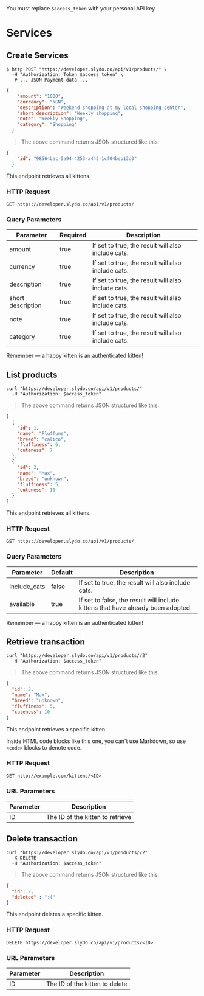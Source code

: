 <aside class="notice">
You must replace <code>$access_token</code> with your personal API key.
</aside>

# Services

## Create Services

```shell
$ http POST "https://developer.slydo.co/api/v1/products/" \
  -H "Authorization: Token $access_token" \
   # ... JSON Payment data ...
```

```json
{
    "amount": "1000",
    "currency": "NGN",
    "description": "Weekend shopping at my local shopping center",
    "short description": "Weekly shopping",
    "note": "Weekly Shopping",
    "category": "Shopping"
  }
```

> The above command returns JSON structured like this:

```json
{
    "id": "98564bac-5a94-4253-a442-1cf04beb13d3"
  }
```

This endpoint retrieves all kittens.

### HTTP Request

`GET https://developer.slydo.co/api/v1/products/`

### Query Parameters

Parameter | Required | Description
--------- | ------- | -------------
amount | true | If set to true, the result will also include cats.
currency | true | If set to true, the result will also include cats.
description | true | If set to true, the result will also include cats.
short description | true | If set to true, the result will also include cats.
note | true | If set to true, the result will also include cats.
category | true | If set to true, the result will also include cats.





<aside class="success">
Remember — a happy kitten is an authenticated kitten!
</aside>

## List products

```shell
curl "https://developer.slydo.co/api/v1/products/"
  -H "Authorization: $access_token"
```

> The above command returns JSON structured like this:

```json
[
  {
    "id": 1,
    "name": "Fluffums",
    "breed": "calico",
    "fluffiness": 6,
    "cuteness": 7
  },
  {
    "id": 2,
    "name": "Max",
    "breed": "unknown",
    "fluffiness": 5,
    "cuteness": 10
  }
]
```

This endpoint retrieves all kittens.

### HTTP Request

`GET https://developer.slydo.co/api/v1/products/`

### Query Parameters

Parameter | Default | Description
--------- | ------- | -----------
include_cats | false | If set to true, the result will also include cats.
available | true | If set to false, the result will include kittens that have already been adopted.

<aside class="success">
Remember — a happy kitten is an authenticated kitten!
</aside>

## Retrieve transaction

```shell
curl "https://developer.slydo.co/api/v1/products//2"
  -H "Authorization: $access_token"
```

> The above command returns JSON structured like this:

```json
{
  "id": 2,
  "name": "Max",
  "breed": "unknown",
  "fluffiness": 5,
  "cuteness": 10
}
```

This endpoint retrieves a specific kitten.

<aside class="warning">Inside HTML code blocks like this one, you can't use Markdown, so use <code>&lt;code&gt;</code> blocks to denote code.</aside>

### HTTP Request

`GET http://example.com/kittens/<ID>`

### URL Parameters

Parameter | Description
--------- | -----------
ID | The ID of the kitten to retrieve

## Delete transaction

```shell
curl "https://developer.slydo.co/api/v1/products//2"
  -X DELETE
  -H "Authorization: $access_token"
```

> The above command returns JSON structured like this:

```json
{
  "id": 2,
  "deleted" : ":("
}
```

This endpoint deletes a specific kitten.

### HTTP Request

`DELETE https://developer.slydo.co/api/v1/products/<ID>`

### URL Parameters

Parameter | Description
--------- | -----------
ID | The ID of the kitten to delete
